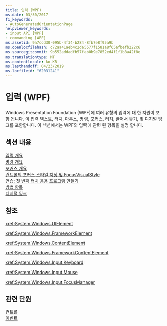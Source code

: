 ```yaml
---
title: 입력 (WPF)
ms.date: 03/30/2017
f1_keywords:
- AutoGeneratedOrientationPage
helpviewer_keywords:
- input API [WPF]
- commanding [WPF]
ms.assetid: 9a7ccd30-095b-4f34-b284-8fb7e8f95a9b
ms.openlocfilehash: c72aa41aeb4c2da5577f1581a8f65afbefb222c6
ms.sourcegitcommit: 9b552addadfb57fab0b9e7852ed4f1f1b8a42f8e
ms.translationtype: MT
ms.contentlocale: ko-KR
ms.lasthandoff: 04/23/2019
ms.locfileid: "62031241"
---
```

# <a name="input-wpf"></a>입력 (WPF)
Windows Presentation Foundation (WPF)에 여러 유형의 입력에 대 한 지원이 포함 됩니다. 이 입력 텍스트, 터치, 마우스, 명령, 포커스, 터치, 끌어서 놓기, 및 디지털 잉크를 포함합니다. 이 섹션에서는 WPF의 입력에 관련 된 항목을 설명 합니다.  
  
## <a name="in-this-section"></a>섹션 내용  
 [입력 개요](input-overview.md)  
 [명령 개요](commanding-overview.md)  
 [포커스 개요](focus-overview.md)  
 [컨트롤의 포커스 스타일 지정 및 FocusVisualStyle](styling-for-focus-in-controls-and-focusvisualstyle.md)  
 [연습: 첫 번째 터치 응용 프로그램 만들기](walkthrough-creating-your-first-touch-application.md)  
 [방법 항목](input-and-commands-how-to-topics.md)  
 [디지털 잉크](digital-ink.md)  
  
## <a name="reference"></a>참조  
 <xref:System.Windows.UIElement>  
  
 <xref:System.Windows.FrameworkElement>  
  
 <xref:System.Windows.ContentElement>  
  
 <xref:System.Windows.FrameworkContentElement>  
  
 <xref:System.Windows.Input.Keyboard>  
  
 <xref:System.Windows.Input.Mouse>  
  
 <xref:System.Windows.Input.FocusManager>  
  
## <a name="related-sections"></a>관련 단원  
 [컨트롤](../controls/index.md)  
  [이벤트](events-wpf.md)
